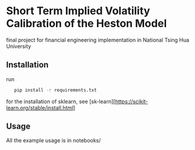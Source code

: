 # Short Term Implied Volatility Calibration of the Heston Model
final project for financial engineering implementation in National Tsing Hua University

## Installation
run
```bash
   pip install -r requirements.txt
```
for the installation of sklearn, see [sk-learn][https://scikit-learn.org/stable/install.html]


## Usage 
All the example usage is in notebooks/
